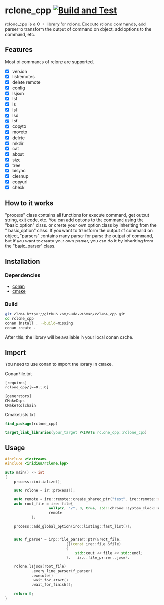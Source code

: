 # rclone_cpp [![Build and Test](https://github.com/Sudo-Rahman/rclone_cpp/actions/workflows/build_and_test.yml/badge.svg)](https://github.com/Sudo-Rahman/rclone_cpp/actions/workflows/build_and_test.yml)

rclone_cpp is a C++ library for rclone. Execute rclone commands, add parser to transform the output of command on object,
add options to the command, etc.

## Features

Most of commands of rclone are supported.

- [x] version
- [x] listremotes
- [x] delete remote
- [x] config
- [x] lsjson
- [x] lsf
- [x] ls
- [x] lsl
- [x] lsd
- [x] lsf
- [x] copyto
- [x] moveto
- [x] delete
- [x] mkdir
- [x] cat
- [x] about
- [x] size
- [x] tree
- [x] bisync
- [x] cleanup
- [x] copyurl
- [x] check

## How to it works

"process" class contains all functions for execute command, get output string, exit code, etc.
You can add options to the command using the "basic_option" class. or create your own option class by inheriting from the "
basic_option" class.
If you want to transform the output of command on object, "parsers" contains many parser for parse the output of
command, but if you want to create your own parser, you can do it by inheriting from the "basic_parser" class.

## Installation

### Dependencies

- [conan](https://conan.io/)
- [cmake](https://cmake.org/)

### Build

```bash
git clone https://github.com/Sudo-Rahman/rclone_cpp.git
cd rclone_cpp
conan install . --build=missing
conan create .
```
After this, the library will be available in your local conan cache.

## Import
You need to use conan to import the library in cmake.

ConanFile.txt
```txt
[requires]
rclone_cpp/[>=0.1.0]

[generators]
CMakeDeps
CMakeToolchain
```

CmakeLists.txt
```cmake
find_package(rclone_cpp)

target_link_libraries(your_target PRIVATE rclone_cpp::rclone_cpp)
```

## Usage

```cpp
#include <iostream>
#include <iridium/rclone.hpp>

auto main() -> int
{
	process::initialize();

	auto rclone = ir::process();

	auto remote = ire::remote::create_shared_ptr("test", ire::remote::remote_type::google_drive, "");
	auto root_file = ire::file{
					nullptr, "/", 0, true, std::chrono::system_clock::now(),
					remote
			};

	process::add_global_option(iro::listing::fast_list());


    auto f_parser = irp::file_parser::ptr(&root_file,
                            [](const ire::file &file)
                            {
                                std::cout << file << std::endl;
                            },   irp::file_parser::json);

	rclone.lsjson(root_file)
			.every_line_parser(f_parser)
			.execute()
			.wait_for_start()
			.wait_for_finish();
			
	return 0;
}
```